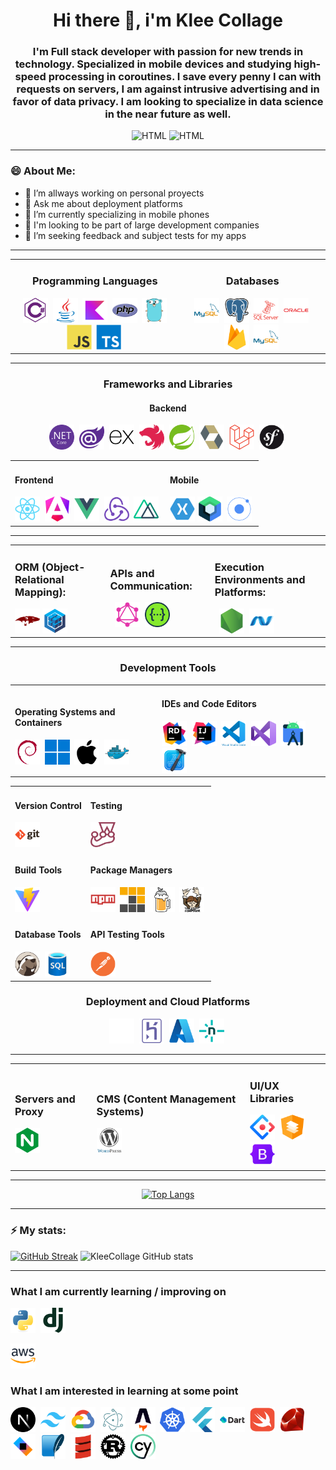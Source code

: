 <div id="header" align="center">
        <h1 align="centar"> Hi there 👋, i'm Klee Collage </h1>   
        <h3 align="center"> I'm Full stack developer with passion for new trends in technology. Specialized in mobile devices and studying high-speed processing in coroutines. I save every penny I can with requests on servers, I am against intrusive advertising and in favor of data privacy. I am looking to specialize in data science in the near future as well.</h3> 
</div>
<div id="badges" align="center">
        <img src="https://img.shields.io/github/followers/KleeCollage?style=social" alt="HTML" with="40" height="40"/>
        <img src="https://img.shields.io/github/stars/KleeCollage?style=social" alt="HTML" with="40" height="40"/>
</div>

---

### 😄 About Me:
    
- 🔭 I’m allways working on personal proyects
- 💬 Ask me about deployment platforms
- 🌱 I’m currently specializing in mobile phones 
- 👯 I'm looking to be part of large development companies
- 🤔 I’m seeking feedback and subject tests for my apps
    
<!--
    - 🤔 I’m looking for help with ...
    - 💬 Ask me about ...
    - 📫 How to reach me: ...
--> 

---
<table align="center">
  <tr>
    <td>
      <div align="center">
              <h3>Programming Languages</h3>
              <div>
                <img src="https://github.com/devicons/devicon/blob/master/icons/csharp/csharp-line.svg" alt="csharp" width="40" height="40"/>&nbsp;
                <img src="https://github.com/devicons/devicon/blob/master/icons/java/java-original.svg" alt="java" width="40" height="40"/>&nbsp;
                <img src="https://github.com/devicons/devicon/blob/master/icons/kotlin/kotlin-original.svg" alt="kotlin" width="40" height="40"/>&nbsp;
                <img src="https://github.com/devicons/devicon/blob/master/icons/php/php-original.svg" alt="php" width="40" height="40"/>&nbsp;
                <img src="https://github.com/devicons/devicon/blob/master/icons/go/go-original.svg" alt="golang" width="40" height="40"/>
                <img src="https://github.com/devicons/devicon/blob/master/icons/javascript/javascript-original.svg" alt="javascript" width="40" height="40"/>&nbsp;
                <img src="https://github.com/devicons/devicon/blob/master/icons/typescript/typescript-plain.svg" alt="typeScript" width="40" height="40"/>&nbsp;
              </div>
      </div>
    </td>
    <td>
      <div align="center">
              <h3>Databases</h3>
              <div>
                  <img src="https://github.com/devicons/devicon/blob/master/icons/mysql/mysql-original-wordmark.svg" alt="mysql" width="40" height="40"/>&nbsp;
                  <img src="https://github.com/devicons/devicon/blob/master/icons/postgresql/postgresql-original.svg" alt="postgreSql" width="40" height="40"/>&nbsp;
                  <img src="https://github.com/devicons/devicon/blob/master/icons/microsoftsqlserver/microsoftsqlserver-plain-wordmark.svg" alt="MicrosoftSQLserver" width="40" height="40"/>&nbsp;
                  <img src="https://github.com/devicons/devicon/blob/master/icons/oracle/oracle-original.svg" alt="Oracle" width="40" height="40"/>&nbsp;
                  <img src="https://github.com/devicons/devicon/blob/master/icons/firebase/firebase-original.svg" alt="firebase" width="40" height="40"/>&nbsp;
                  <img src="https://github.com/devicons/devicon/blob/master/icons/mysql/mysql-original-wordmark.svg" alt="mysql" width="40" height="40"/>&nbsp;
              </div>
      </div>
    </td>
  </tr>
</table>

___

<div align="center">
  <h3>Frameworks and Libraries</h3>
  <div>
    <h4>Backend</h4>
    <div>
      <img src="https://github.com/devicons/devicon/blob/master/icons/dotnetcore/dotnetcore-original.svg" alt="netCore" width="40" height="40"/>&nbsp;
      <img src="https://github.com/devicons/devicon/blob/master/icons/blazor/blazor-original.svg" alt="blazor" width="40" height="40"/>&nbsp;
      <img src="https://github.com/devicons/devicon/blob/master/icons/express/express-original.svg" alt="express" width="40" height="40"/>&nbsp;
      <img src="https://github.com/devicons/devicon/blob/master/icons/nestjs/nestjs-original.svg" alt="nestjs" width="40" height="40"/>&nbsp;
      <img src="https://github.com/devicons/devicon/blob/master/icons/spring/spring-original.svg" alt="spring" width="40" height="40"/>&nbsp;
      <img src="https://github.com/devicons/devicon/blob/master/icons/hibernate/hibernate-original.svg" alt="hibernate" width="40" height="40"/>&nbsp;
      <img src="https://github.com/devicons/devicon/blob/master/icons/laravel/laravel-original.svg" alt="laravel" width="40" height="40"/>&nbsp;
      <img src="https://github.com/devicons/devicon/blob/master/icons/symfony/symfony-original.svg" alt="symfony" width="40" height="40"/>&nbsp;
    </div>
    <table align="center" >
      <tr>
        <td>
          <h4>Frontend</h4>
          <div>
            <img src="https://github.com/devicons/devicon/blob/master/icons/react/react-original.svg" alt="react" width="40" height="40"/>&nbsp;
            <img src="https://github.com/devicons/devicon/blob/master/icons/angular/angular-original.svg" alt="angular" width="40" height="40"/>&nbsp;
            <img src="https://github.com/devicons/devicon/blob/master/icons/vuejs/vuejs-original.svg" alt="vue" width="40" height="40"/>&nbsp;
            <img src="https://github.com/devicons/devicon/blob/master/icons/redux/redux-original.svg" alt="redux" width="40" height="40"/>&nbsp;
            <img src="https://github.com/devicons/devicon/blob/master/icons/nuxtjs/nuxtjs-original.svg" alt="nuxt" width="40" height="40"/>&nbsp;
          </div>
        </td>
        <td>
          <h4>Mobile</h4>
          <div>
            <img src="https://github.com/devicons/devicon/blob/master/icons/xamarin/xamarin-original.svg" alt="xamarin" width="40" height="40"/>
            <img src="https://github.com/devicons/devicon/blob/master/icons/jetpackcompose/jetpackcompose-original.svg" alt="jetpack" width="40" height="40"/>&nbsp;        
            <img src="https://github.com/devicons/devicon/blob/master/icons/ionic/ionic-original.svg" alt="ionic" width="40" height="40"/>&nbsp;   
          </div>
        </td>
      </tr>
    </table>
  </div>
</div>

***
<div align="center">
    <table>
        <tr>
            <td>
              <h3>ORM (Object-Relational Mapping): </h3>
              <img src="https://github.com/devicons/devicon/blob/master/icons/mongoose/mongoose-original.svg" alt="mongoose" width="40" height="40"/> 
              <img src="https://github.com/devicons/devicon/blob/master/icons/sequelize/sequelize-original.svg" alt="sequelize" width="40" height="40"/>
            </td>
            <td>
                <h3>APIs and Communication: </h3>&nbsp;
                <img src="https://github.com/devicons/devicon/blob/master/icons/graphql/graphql-plain.svg" alt="graphql" width="40" height="40"/>&nbsp; 
                <img src="https://github.com/devicons/devicon/blob/master/icons/swagger/swagger-original.svg" alt="swagger" width="40" height="40"/>&nbsp;
            </td>
            <td>
                <h3>Execution Environments and Platforms: </h3>&nbsp;
                <img src="https://github.com/devicons/devicon/blob/master/icons/nodejs/nodejs-original.svg" alt="node" width="40" height="40"/>&nbsp; 
                <img src="https://github.com/devicons/devicon/blob/master/icons/dot-net/dot-net-original.svg" alt="dotNet" width="40" height="40"/>&nbsp;
            </td>
        </tr>
    </table>
</div>

***

<div align="center">
    <h3>Development Tools</h3>
    <table>
        <tr>
            <td>
                <h4>Operating Systems and Containers</h4>
                <img src="https://github.com/devicons/devicon/blob/master/icons/debian/debian-original.svg" alt="debian" width="40" height="40"/>&nbsp;
                <img src="https://github.com/devicons/devicon/blob/master/icons/windows11/windows11-original.svg" alt="windows" width="40" height="40"/>&nbsp;
                <img src="https://github.com/devicons/devicon/blob/master/icons/apple/apple-original.svg" alt="apple" width="40" height="40"/>&nbsp;
                <img src="https://github.com/devicons/devicon/blob/master/icons/docker/docker-original.svg" alt="docker" width="40" height="40"/>&nbsp;
            </td>
            <td>
                <h4>IDEs and Code Editors</h4>
                <img src="https://github.com/devicons/devicon/blob/master/icons/rider/rider-original.svg" alt="rider" width="40" height="40"/>&nbsp;
                <img src="https://github.com/devicons/devicon/blob/master/icons/intellij/intellij-original.svg" alt="intellij" width="40" height="40"/>&nbsp;
                <img src="https://github.com/devicons/devicon/blob/master/icons/vscode/vscode-original-wordmark.svg" alt="VScode" width="40" height="40"/>&nbsp;
                <img src="https://github.com/devicons/devicon/blob/master/icons/visualstudio/visualstudio-original.svg" alt="visual studio" width="40" height="40"/>&nbsp;
                <img src="https://github.com/devicons/devicon/blob/master/icons/androidstudio/androidstudio-original.svg" alt="androidStudio" width="40" height="40"/>&nbsp;
                <img src="https://github.com/devicons/devicon/blob/master/icons/xcode/xcode-original.svg" alt="xcode" width="40" height="40"/>&nbsp;
            </td>
        </tr>
    </table>
    <table>
        <tr>
            <td>
                <h4>Version Control</h4>
                <img src="https://github.com/devicons/devicon/blob/master/icons/git/git-original-wordmark.svg" alt="git" width="40" height="40"/>&nbsp;
            </td>
            <td>
                <h4>Testing</h4>
                <img src="https://github.com/devicons/devicon/blob/master/icons/jest/jest-plain.svg" alt="jest" width="40" height="40"/>&nbsp;
            </td>
        </tr>
        <tr>
            <td>
                <h4>Build Tools</h4>
                <img src="https://github.com/devicons/devicon/blob/master/icons/vitejs/vitejs-original.svg" alt="vite" width="40" height="40"/>&nbsp;
            </td>
            <td>
                <h4>Package Managers</h4>
                <img src="https://github.com/devicons/devicon/blob/master/icons/npm/npm-original-wordmark.svg" alt="npm" width="40" height="40"/>&nbsp;
                <img src="https://github.com/devicons/devicon/blob/master/icons/pnpm/pnpm-original.svg" alt="pnpm" width="40" height="40"/>&nbsp;
                <img src="https://github.com/devicons/devicon/blob/master/icons/homebrew/homebrew-original.svg" alt="homebrew" width="40" height="40"/>&nbsp;
                <img src="https://github.com/devicons/devicon/blob/master/icons/composer/composer-original.svg" alt="composer" width="40" height="40"/>&nbsp;
            </td>
        </tr>
        <tr>
            <td>
                <h4>Database Tools</h4>
                <img src="https://github.com/devicons/devicon/blob/master/icons/dbeaver/dbeaver-original.svg" alt="dbeaver" width="40" height="40"/>&nbsp;
                <img src="https://github.com/devicons/devicon/blob/master/icons/azuresqldatabase/azuresqldatabase-original.svg" alt="ads" width="40" height="40"/>&nbsp;
            </td>
            <td>
                <h4>API Testing Tools</h4>
                <img src="https://github.com/devicons/devicon/blob/master/icons/postman/postman-original.svg" alt="postman" width="40" height="40"/>&nbsp;
            </td>
        </tr>
    </table>
</div>

<div align="center">
    <h3>Deployment and Cloud Platforms</h3>
    <img src="https://github.com/devicons/devicon/blob/master/icons/railway/railway-original.svg" alt="railway" width="40" height="40"/>&nbsp;
    <img src="https://github.com/devicons/devicon/blob/master/icons/heroku/heroku-original.svg" alt="heroku" width="40" height="40"/>&nbsp;
    <img src="https://github.com/devicons/devicon/blob/master/icons/azure/azure-original.svg" alt="azure" width="40" height="40"/>&nbsp;
    <img src="https://github.com/devicons/devicon/blob/master/icons/netlify/netlify-original.svg" alt="netlify" width="40" height="40"/>&nbsp;
</div>

---

<div align="center">
    <table align="center">
        <tr>
            <td>
                <h3>Servers and Proxy</h3>
                <img src="https://github.com/devicons/devicon/blob/master/icons/nginx/nginx-original.svg" alt="nginx" width="40" height="40"/>&nbsp;
            </td>
            <td>
                <h3>CMS (Content Management Systems)</h3>
                <img src="https://github.com/devicons/devicon/blob/master/icons/wordpress/wordpress-original.svg" alt="wordpress" width="40" height="40"/>&nbsp;
            </td>
            <td>
                <h3>UI/UX Libraries</h3>
                <img src="https://github.com/devicons/devicon/blob/master/icons/antdesign/antdesign-original.svg" alt="antDesign" width="40" height="40"/>&nbsp;
                <img src="https://github.com/devicons/devicon/blob/master/icons/angularmaterial/angularmaterial-original.svg" alt="angularMaterial" width="40" height="40"/>&nbsp;
                <img src="https://github.com/devicons/devicon/blob/master/icons/bootstrap/bootstrap-original.svg" alt="bootstrap" width="40" height="40"/>&nbsp;
            </td>
        </tr>
    </table>
    
***
   

[![Top Langs](https://github-readme-stats.vercel.app/api/top-langs/?username=KleeCollage&layout=compact)](https://github.com/anuraghazra/github-readme-stats)
    </div>
    
***
        
### ⚡ My stats:
[![GitHub Streak](http://github-readme-streak-stats.herokuapp.com?user=KleeCollage&theme=tokyonight)](https://git.io/streak-stats)
![KleeCollage GitHub stats](https://github-readme-stats.vercel.app/api?username=KleeCollage&show_icons=true&theme=radical)

        
---

### What I am currently learning / improving on
<img src="https://github.com/devicons/devicon/blob/master/icons/python/python-original.svg" alt="python" width="40" height="40"/>&nbsp;
<img src="https://github.com/devicons/devicon/blob/master/icons/django/django-plain.svg" alt="django" width="40" height="40"/>&nbsp;


<img src="https://github.com/devicons/devicon/blob/master/icons/amazonwebservices/amazonwebservices-original-wordmark.svg" alt="aws" width="40" height="40"/>&nbsp;

        
###  What I am interested in learning at some point
<img src="https://github.com/devicons/devicon/blob/master/icons/nextjs/nextjs-original.svg" alt="next" width="40" height="40"/>&nbsp;
<img src="https://github.com/devicons/devicon/blob/master/icons/tailwindcss/tailwindcss-original.svg" alt="tailwind" width="40" height="40"/>&nbsp;
<img src="https://github.com/devicons/devicon/blob/master/icons/googlecloud/googlecloud-original.svg" alt="googleCloud" width="40" height="40"/>&nbsp;
<img src="https://github.com/devicons/devicon/blob/master/icons/electron/electron-original.svg" alt="electron" width="40" height="40"/>&nbsp;
<img src="https://github.com/devicons/devicon/blob/master/icons/astro/astro-original.svg" alt="astro" width="40" height="40"/>&nbsp;
<img src="https://github.com/devicons/devicon/blob/master/icons/kubernetes/kubernetes-original.svg" alt="kubernets" width="40" height="40"/>&nbsp;
<img src="https://github.com/devicons/devicon/blob/master/icons/flutter/flutter-original.svg" alt="flutter" width="40" height="40"/>&nbsp;
<img src="https://github.com/devicons/devicon/blob/master/icons/dart/dart-original-wordmark.svg" alt="dart" width="40" height="40"/>&nbsp;
<img src="https://github.com/devicons/devicon/blob/master/icons/swift/swift-original.svg" alt="swift" width="40" height="40"/>&nbsp;
<img src="https://github.com/devicons/devicon/blob/master/icons/ruby/ruby-original.svg" alt="ruby" width="40" height="40"/>&nbsp;
<img src="https://github.com/devicons/devicon/blob/master/icons/ktor/ktor-original.svg" alt="ktor" width="40" height="40"/>&nbsp;
<img src="https://github.com/devicons/devicon/blob/master/icons/sqlite/sqlite-original.svg" alt="sqlite" width="40" height="40"/>&nbsp;
<img src="https://github.com/devicons/devicon/blob/master/icons/scala/scala-original.svg" alt="sacala" width="40" height="40"/>&nbsp;
<img src="https://github.com/devicons/devicon/blob/master/icons/rust/rust-original.svg" alt="rust" width="40" height="40"/>&nbsp;
<img src="https://github.com/devicons/devicon/blob/master/icons/cypressio/cypressio-original.svg" alt="cypress" width="40" height="40"/>&nbsp;

<!--
**kleecollage/kleecollage** is a ✨ _special_ ✨ repository because its `README.md` (this file) appears on your GitHub profile.

Here are some ideas to get you started:

- 🔭 I’m currently working on ...
- 🌱 I’m currently learning ...
- 👯 I’m looking to collaborate on ...
- 🤔 I’m looking for help with ...
- 💬 Ask me about ...
- 📫 How to reach me: ...
- 😄 Pronouns: ...
- ⚡ Fun fact: ...

          _____                    _____            _____                    _____          
         /\    \                  /\    \          /\    \                  /\    \         
        /::\____\                /::\____\        /::\    \                /::\    \        
       /:::/    /               /:::/    /       /::::\    \              /::::\    \       
      /:::/    /               /:::/    /       /::::::\    \            /::::::\    \      
     /:::/    /               /:::/    /       /:::/\:::\    \          /:::/\:::\    \     
    /:::/____/               /:::/    /       /:::/__\:::\    \        /:::/__\:::\    \    
   /::::\    \              /:::/    /       /::::\   \:::\    \      /::::\   \:::\    \   
  /::::::\____\________    /:::/    /       /::::::\   \:::\    \    /::::::\   \:::\    \  
 /:::/\:::::::::::\    \  /:::/    /       /:::/\:::\   \:::\    \  /:::/\:::\   \:::\    \ 
/:::/  |:::::::::::\____\/:::/____/       /:::/__\:::\   \:::\____\/:::/__\:::\   \:::\____\
\::/   |::|~~~|~~~~~     \:::\    \       \:::\   \:::\   \::/    /\:::\   \:::\   \::/    /
 \/____|::|   |           \:::\    \       \:::\   \:::\   \/____/  \:::\   \:::\   \/____/ 
       |::|   |            \:::\    \       \:::\   \:::\    \       \:::\   \:::\    \     
       |::|   |             \:::\    \       \:::\   \:::\____\       \:::\   \:::\____\    
       |::|   |              \:::\    \       \:::\   \::/    /        \:::\   \::/    /    
       |::|   |               \:::\    \       \:::\   \/____/          \:::\   \/____/     
       |::|   |                \:::\    \       \:::\    \               \:::\    \         
       \::|   |                 \:::\____\       \:::\____\               \:::\____\        
        \:|   |                  \::/    /        \::/    /                \::/    /        
         \|___|                   \/____/          \/____/                  \/____/         
                                                                                            
-->
